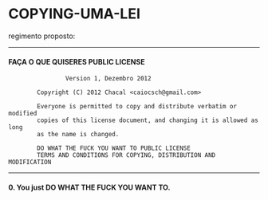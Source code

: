 COPYING-UMA-LEI
===============

regimento proposto:  

----------------------------------------------------------------------------
####        FAÇA O QUE QUISERES PUBLIC LICENSE
                    Version 1, Dezembro 2012
           
            Copyright (C) 2012 Chacal <caiocsch@gmail.com>

            Everyone is permitted to copy and distribute verbatim or modified
            copies of this license document, and changing it is allowed as long
            as the name is changed.

            DO WHAT THE FUCK YOU WANT TO PUBLIC LICENSE
            TERMS AND CONDITIONS FOR COPYING, DISTRIBUTION AND MODIFICATION
---------------------------------------------------------------------------------

#### 0. You just DO WHAT THE FUCK YOU WANT TO.